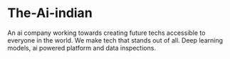 # The-Ai-indian
An ai company working towards creating future techs accessible to everyone in the world. We make tech that stands out of all. Deep learning models, ai powered platform and data inspections.
